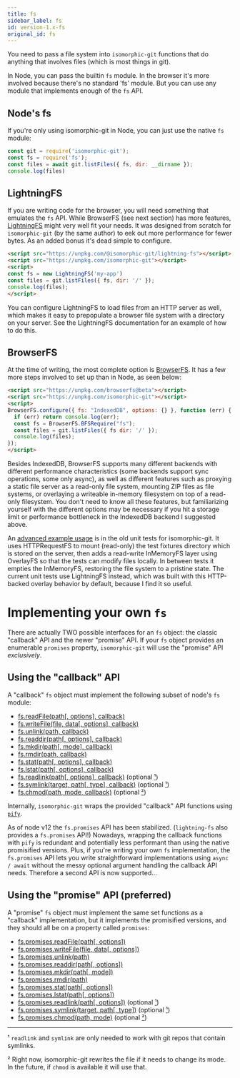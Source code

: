 ```yaml
---
title: fs
sidebar_label: fs
id: version-1.x-fs
original_id: fs
---
```


You need to pass a file system into `isomorphic-git` functions that do anything that involves files (which is most things in git).

In Node, you can pass the builtin `fs` module.
In the browser it's more involved because there's no standard 'fs' module.
But you can use any module that implements enough of the `fs` API.


## Node's fs

If you're only using isomorphic-git in Node, you can just use the native `fs` module:

```js
const git = require('isomorphic-git');
const fs = require('fs');
const files = await git.listFiles({ fs, dir: __dirname });
console.log(files)
```

## LightningFS

If you are writing code for the browser, you will need something that emulates the `fs` API.
While BrowserFS (see next section) has more features, [LightningFS](https://github.com/isomorphic-git/lightning-fs) might very well fit your needs.
It was designed from scratch for `isomorphic-git` (by the same author) to eek out more performance
for fewer bytes. As an added bonus it's dead simple to configure.

```html
<script src="https://unpkg.com/@isomorphic-git/lightning-fs"></script>
<script src="https://unpkg.com/isomorphic-git"></script>
<script>
const fs = new LightningFS('my-app')
const files = git.listFiles({ fs, dir: '/' });
console.log(files);
</script>
```

You can configure LightningFS to load files from an HTTP server as well, which makes it easy to prepopulate a browser file system
with a directory on your server. See the LightningFS documentation for an example of how to do this.

## BrowserFS

At the time of writing, the most complete option is [BrowserFS](https://github.com/jvilk/BrowserFS).
It has a few more steps involved to set up than in Node, as seen below:

```html
<script src="https://unpkg.com/browserfs@beta"></script>
<script src="https://unpkg.com/isomorphic-git"></script>
<script>
BrowserFS.configure({ fs: "IndexedDB", options: {} }, function (err) {
  if (err) return console.log(err);
  const fs = BrowserFS.BFSRequire("fs");
  const files = git.listFiles({ fs dir: '/' });
  console.log(files);
});
</script>
```

Besides IndexedDB, BrowserFS supports many different backends with different performance characteristics (some backends support sync operations, some only async), as well as different features such as proxying a static file server as a read-only file system, mounting ZIP files as file systems, or overlaying a writeable in-memory filesystem on top of a read-only filesystem.
You don't need to know all these features, but familiarizing yourself with the different options may be necessary if you hit a storage limit or performance bottleneck in the IndexedDB backend I suggested above.

An [advanced example usage](https://github.com/isomorphic-git/isomorphic-git/blob/53f2e909030adb1c6ae855b14f3a2474ca93ce71/__tests__/__helpers__/FixtureFS.js#L12) is in the old unit tests for isomorphic-git.
It uses HTTPRequestFS to mount (read-only) the test fixtures directory which is stored on the server, then adds a read-write InMemoryFS layer using OverlayFS so that the tests can modify files locally.
In between tests it empties the InMemoryFS, restoring the file system to a pristine state.
The current unit tests use LightningFS instead, which was built with this HTTP-backed overlay behavior by default, because I find it so useful.


# Implementing your own `fs`

There are actually TWO possible interfaces for an `fs` object: the classic "callback" API and the newer "promise" API. If your `fs` object provides an enumerable `promises` property, `isomorphic-git` will use the "promise" API _exclusively_.

## Using the "callback" API

A "callback" `fs` object must implement the following subset of node's `fs` module:

  - [fs.readFile(path[, options], callback)](https://nodejs.org/api/fs.html#fs_fs_readfile_path_options_callback)
  - [fs.writeFile(file, data[, options], callback)](https://nodejs.org/api/fs.html#fs_fs_writefile_file_data_options_callback)
  - [fs.unlink(path, callback)](https://nodejs.org/api/fs.html#fs_fs_unlink_path_callback)
  - [fs.readdir(path[, options], callback)](https://nodejs.org/api/fs.html#fs_fs_readdir_path_options_callback)
  - [fs.mkdir(path[, mode], callback)](https://nodejs.org/api/fs.html#fs_fs_mkdir_path_mode_callback)
  - [fs.rmdir(path, callback)](https://nodejs.org/api/fs.html#fs_fs_rmdir_path_callback)
  - [fs.stat(path[, options], callback)](https://nodejs.org/api/fs.html#fs_fs_stat_path_options_callback)
  - [fs.lstat(path[, options], callback)](https://nodejs.org/api/fs.html#fs_fs_lstat_path_options_callback)
  - [fs.readlink(path[, options], callback)](https://nodejs.org/api/fs.html#fs_fs_readlink_path_options_callback) (optional [¹](#footnote-1))
  - [fs.symlink(target, path[, type], callback)](https://nodejs.org/api/fs.html#fs_fs_symlink_target_path_type_callback) (optional [¹](#footnote-1))
  - [fs.chmod(path, mode, callback)](https://nodejs.org/api/fs.html#fs_fs_chmod_path_mode_callback) (optional [²](#footnote-2))

Internally, `isomorphic-git` wraps the provided "callback" API functions using [`pify`](https://www.npmjs.com/package/pify).

As of node v12 the `fs.promises` API has been stabilized. (`lightning-fs` also provides a `fs.promises` API!) Nowadays, wrapping the callback functions
with `pify` is redundant and potentially less performant than using the native promisified versions. Plus, if you're writing your own `fs` implementation,
the `fs.promises` API lets you write straightforward implementations using `async / await` without the messy optional argument handling the callback API needs.
Therefore a second API is now supported...

## Using the "promise" API (preferred)

A "promise" `fs` object must implement the same set functions as a "callback" implementation, but it implements the promisified versions, and they should all be on a property called `promises`:

  - [fs.promises.readFile(path[, options])](https://nodejs.org/api/fs.html#fs_fspromises_readfile_path_options)
  - [fs.promises.writeFile(file, data[, options])](https://nodejs.org/api/fs.html#fs_fspromises_writefile_file_data_options)
  - [fs.promises.unlink(path)](https://nodejs.org/api/fs.html#fs_fspromises_unlink_path)
  - [fs.promises.readdir(path[, options])](https://nodejs.org/api/fs.html#fs_fspromises_readdir_path_options)
  - [fs.promises.mkdir(path[, mode])](https://nodejs.org/api/fs.html#fs_fspromises_mkdir_path_options)
  - [fs.promises.rmdir(path)](https://nodejs.org/api/fs.html#fs_fspromises_rmdir_path)
  - [fs.promises.stat(path[, options])](https://nodejs.org/api/fs.html#fs_fspromises_stat_path_options)
  - [fs.promises.lstat(path[, options])](https://nodejs.org/api/fs.html#fs_fspromises_lstat_path_options)
  - [fs.promises.readlink(path[, options])](https://nodejs.org/api/fs.html#fs_fspromises_readlink_path_options) (optional [¹](#footnote-1))
  - [fs.promises.symlink(target, path[, type])](https://nodejs.org/api/fs.html#fs_fspromises_symlink_target_path_type) (optional [¹](#footnote-1))
  - [fs.promises.chmod(path, mode)](https://nodejs.org/api/fs.html#fs_fspromises_chmod_path_mode) (optional [²](#footnote-2))

---

<a id="footnote-1">¹</a> `readlink` and `symlink` are only needed to work with git repos that contain symlinks.

<a id="footnote-2">²</a> Right now, isomorphic-git rewrites the file if it needs to change its mode. In the future, if `chmod` is available it will use that.
